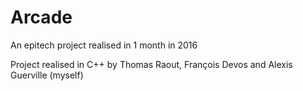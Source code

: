 # Arcade
An epitech project realised in 1 month in 2016

Project realised in C++ by Thomas Raout, François Devos and Alexis Guerville (myself)
